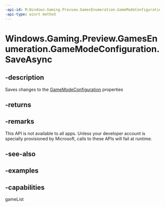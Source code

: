```yaml
---
-api-id: M:Windows.Gaming.Preview.GamesEnumeration.GameModeConfiguration.SaveAsync
-api-type: winrt method
---
```


<!-- Method syntax.
public IAsyncAction GameModeConfiguration.SaveAsync()
-->

# Windows.Gaming.Preview.GamesEnumeration.GameModeConfiguration.SaveAsync

## -description
Saves changes to the [GameModeConfiguration](gamemodeconfiguration.md) properties

## -returns

## -remarks
This API is not available to all apps. Unless your developer account is specially provisioned by Microsoft, calls to these APIs will fail at runtime.

## -see-also

## -examples


## -capabilities
gameList
